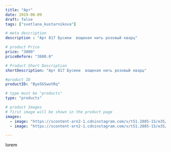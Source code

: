 ```yaml
---
title: "Арт"
date: 2019-06-09
draft: false
tags: ["svetlana_kustarnikova"]

# meta description
description : "Арт 817 Бусики  вощеная нить розовый кварц"

# product Price
price: "3000"
priceBefore: "3600.0"

# Product Short Description
shortDescription: "Арт 817 Бусики  вощеная нить розовый кварц"

#product ID
productID: "Bye5GSwotRq"

# type must be "products"
type: "products"

# product Images
# first image will be shown in the product page
images:
  - image: "https://scontent-arn2-1.cdninstagram.com/v/t51.2885-15/e35/62019389_118497569377837_4926225440703396194_n.jpg?_nc_ht=scontent-arn2-1.cdninstagram.com&_nc_cat=101&_nc_ohc=iVwP0k-MBeIAX-I4Arc&se=8&tp=1&oh=737459f4442cfee101942205877cd5c1&oe=605ED6A9&ig_cache_key=MjA2MjMzNjc3NTEzNDgyNDM4NQ%3D%3D.2"
  - image: "https://scontent-arn2-1.cdninstagram.com/v/t51.2885-15/e35/61337778_717407155341555_1260374250836211726_n.jpg?_nc_ht=scontent-arn2-1.cdninstagram.com&_nc_cat=103&_nc_ohc=HjgPVVOd5qEAX-nRlDM&se=8&tp=1&oh=93f337bab87c34a507c29cd6ddc1d737&oe=605FE0ED&ig_cache_key=MjA2MjMzNjc3NTE1MTQ2OTEyNw%3D%3D.2"

---
```

lorem
